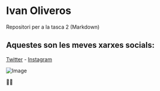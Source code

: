 # Ivan Oliveros
Repositori per a la tasca 2 (Markdown)

## Aquestes son les meves xarxes socials:
[Twitter](https://twitter.com/home?lang=ca) - 
[Instagram](https://www.instagram.com/)


![Image](https://external-preview.redd.it/L3x3pzqM9kjrK0bLju4Ok4A5VfVDQFC4QaWp9Aq6tvM.jpg?auto=webp&s=bd5df795269b07517b1f2100785f917e6edb998f)

🍄🍄
